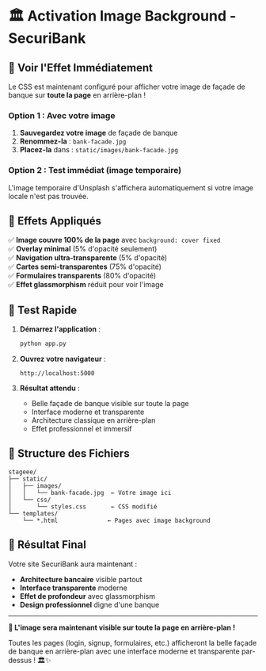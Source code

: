 # 🏛️ Activation Image Background - SecuriBank

## 🚀 Voir l'Effet Immédiatement

Le CSS est maintenant configuré pour afficher votre image de façade de banque sur **toute la page** en arrière-plan !

### Option 1 : Avec votre image
1. **Sauvegardez votre image** de façade de banque
2. **Renommez-la** : `bank-facade.jpg`
3. **Placez-la** dans : `static/images/bank-facade.jpg`

### Option 2 : Test immédiat (image temporaire)
L'image temporaire d'Unsplash s'affichera automatiquement si votre image locale n'est pas trouvée.

## 🎨 Effets Appliqués

✅ **Image couvre 100% de la page** avec `background: cover fixed`  
✅ **Overlay minimal** (5% d'opacité seulement)  
✅ **Navigation ultra-transparente** (5% d'opacité)  
✅ **Cartes semi-transparentes** (75% d'opacité)  
✅ **Formulaires transparents** (80% d'opacité)  
✅ **Effet glassmorphism** réduit pour voir l'image  

## 📱 Test Rapide

1. **Démarrez l'application** :
   ```bash
   python app.py
   ```

2. **Ouvrez votre navigateur** :
   ```
   http://localhost:5000
   ```

3. **Résultat attendu** :
   - Belle façade de banque visible sur toute la page
   - Interface moderne et transparente
   - Architecture classique en arrière-plan
   - Effet professionnel et immersif

## 🔧 Structure des Fichiers

```
stageee/
├── static/
│   ├── images/
│   │   └── bank-facade.jpg  ← Votre image ici
│   └── css/
│       └── styles.css       ← CSS modifié
└── templates/
    └── *.html              ← Pages avec image background
```

## 🎯 Résultat Final

Votre site SecuriBank aura maintenant :
- **Architecture bancaire** visible partout
- **Interface transparente** moderne
- **Effet de profondeur** avec glassmorphism
- **Design professionnel** digne d'une banque

---

**🎉 L'image sera maintenant visible sur toute la page en arrière-plan !**

Toutes les pages (login, signup, formulaires, etc.) afficheront la belle façade de banque en arrière-plan avec une interface moderne et transparente par-dessus ! 🏛️✨
